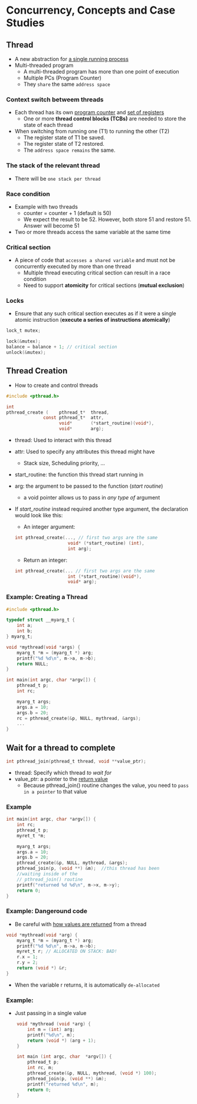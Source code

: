 # Concurrency, Concepts and Case Studies
## Thread
- A new abstraction for <u>a single running process</u>
- Multi-threaded program
    - A multi-threaded program has more than one point of execution
    - Multiple PCs (Program Counter)
    - They `share` the same `address space`

### Context switch betweem threads
- Each thread has its own <u>program counter</u> and <u>set of registers</u>
    - One or more **thread control blocks (TCBs)** are needed to store the state of each thread
- When switching from running one (T1) to running the other (T2)
    - The register state of T1 be saved.
    - The register state of T2 restored.
    - The `address space remains` the same.

### The stack of the relevant thread
- There will be `one stack per thread`

### Race condition
- Example with two threads
    - counter = counter + 1 (default is 50)
    - We expect the result to be 52. However, both store 51 and restore 51. Answer will become 51
- Two or more threads access the same variable at the same time

### Critical section
- A piece of code that `accesses a shared variable` and must not be concurrently executed by more than one thread
    - Multiple thread executing critical section can result in a race condition
    - Need to support **atomicity** for critical sections (**mutual exclusion**)

### Locks
- Ensure that any such critical section executes as if it were a single atomic instruction (**execute a series of instructions atomically**)
```c
lock_t mutex;

lock(&mutex);
balance = balance + 1; // critical section
unlock(&mutex);
```

## Thread Creation
- How to create and control threads
```c
#include <pthread.h>

int
pthread_create (    pthread_t*  thread,
              const pthread_t*  attr,
                    void*       (*start_routine)(void*),
                    void*       arg);
```

- thread: Used to interact with this thread
- attr: Used to specify any attributes this thread might have
    - Stack size, Scheduling priority, ...
- start_routine: the function this thread start running in
- arg: the argument to be passed to the function (*start routine*)
    - a void pointer allows us to pass in *any type of* argument

- If *start_routine* instead required another type argument, the declaration would look like this:
    - An integer argument:
    ```c
    int pthread_create(..., // first two args are the same
                        void* (*start_routine) (int),
                        int arg);
    ```
    - Return an integer:
    ```c
    int pthread_create(... // first two args are the same
                        int (*start_routine)(void*),
                        void* arg);
    ```

### Example: Creating a Thread
```c
#include <pthread.h>

typedef struct __myarg_t {
    int a;
    int b;
} myarg_t;

void *mythread(void *args) {
    myarg_t *m = (myarg_t *) arg;
    printf("%d %d\n", m->a, m->b);
    return NULL;
}

int main(int argc, char *argv[]) {
    pthread_t p;
    int rc;

    myarg_t args;
    args.a = 10;
    args.b = 20;
    rc = pthread_create(&p, NULL, mythread, &args);
    ...
}
```

## Wait for a thread to complete
```c
int pthread_join(pthread_t thread, void **value_ptr);
```
- thread: Specify which thread *to wait for*
- value_ptr: a pointer to the <u>return value</u>
    - Because pthread_join() routine changes the value, you need to `pass in a pointer` to that value

### Example
```c
int main(int argc, char *argv[]) {
    int rc;
    pthread_t p;
    myret_t *m;

    myarg_t args;
    args.a = 10;
    args.b = 20;
    pthread_create(&p, NULL, mythread, &args);
    pthread_join(p, (void **) &m);  //this thread has been
    //waiting inside of the
    // pthread_join() routine
    printf("returned %d %d\n", m->x, m->y);
    return 0;
}
```

### Example: Dangeround code
- Be careful with <u>how values are returned</u> from a thread
```c
void *mythread(void *arg) {
    myarg_t *m = (myarg_t *) arg;
    printf("%d %d\n", m->a, m->b);
    myret_t r; // ALLOCATED ON STACK: BAD!
    r.x = 1;
    r.y = 2;
    return (void *) &r;   
}
```
- When the variable r returns, it is automatically `de-allocated`

### Example:
- Just passing in a single value
```c
    void *mythread (void *arg) {
        int m = (int) arg;
        printf("%d\n", m);
        return (void *) (arg + 1);
    }

    int main (int argc, char  *argv[]) {
        pthread_t p;
        int rc, m;
        pthread_create(&p, NULL, mythread, (void *) 100);
        pthread_join(p, (void **) &m);
        printf("returned %d\n", m);
        return 0;
    }
```